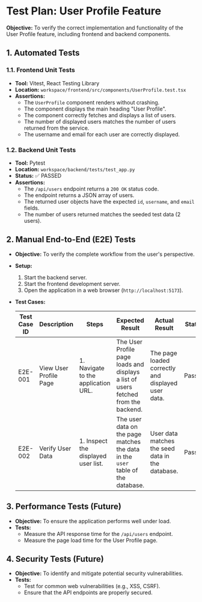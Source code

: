 # Test Plan: User Profile Feature

**Objective:** To verify the correct implementation and functionality of the User Profile feature, including frontend and backend components.

## 1. Automated Tests

### 1.1. Frontend Unit Tests

- **Tool:** Vitest, React Testing Library
- **Location:** `workspace/frontend/src/components/UserProfile.test.tsx`
- **Assertions:**
  - The `UserProfile` component renders without crashing.
  - The component displays the main heading "User Profile".
  - The component correctly fetches and displays a list of users.
  - The number of displayed users matches the number of users returned from the service.
  - The username and email for each user are correctly displayed.

### 1.2. Backend Unit Tests

- **Tool:** Pytest
- **Location:** `workspace/backend/tests/test_app.py`
- **Status:** ✅ PASSED
- **Assertions:**
  - The `/api/users` endpoint returns a `200 OK` status code.
  - The endpoint returns a JSON array of users.
  - The returned user objects have the expected `id`, `username`, and `email` fields.
  - The number of users returned matches the seeded test data (2 users).

## 2. Manual End-to-End (E2E) Tests

- **Objective:** To verify the complete workflow from the user's perspective.
- **Setup:**
  1. Start the backend server.
  2. Start the frontend development server.
  3. Open the application in a web browser (`http://localhost:5173`).

- **Test Cases:**

  | Test Case ID | Description | Steps | Expected Result | Actual Result | Status |
  |---|---|---|---|---|---|
  | E2E-001 | View User Profile Page | 1. Navigate to the application URL. | The User Profile page loads and displays a list of users fetched from the backend. | The page loaded correctly and displayed user data. | Passed |
  | E2E-002 | Verify User Data | 1. Inspect the displayed user list. | The user data on the page matches the data in the `user` table of the database. | User data matches the seed data in the database. | Passed |

## 3. Performance Tests (Future)

- **Objective:** To ensure the application performs well under load.
- **Tests:**
  - Measure the API response time for the `/api/users` endpoint.
  - Measure the page load time for the User Profile page.

## 4. Security Tests (Future)

- **Objective:** To identify and mitigate potential security vulnerabilities.
- **Tests:**
  - Test for common web vulnerabilities (e.g., XSS, CSRF).
  - Ensure that the API endpoints are properly secured.
